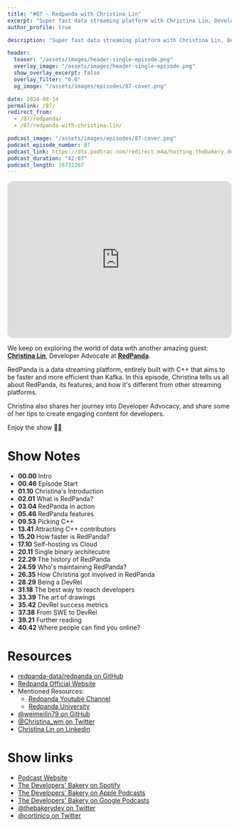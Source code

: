```yaml
---
title: "#87 - Redpanda with Christina Lin"
excerpt: "Super fast data streaming platform with Christina Lin, Developer Advocate at Redpanda"
author_profile: true

description: "Super fast data streaming platform with Christina Lin, Developer Advocate at Redpanda"

header:
  teaser: "/assets/images/header-single-episode.png"
  overlay_image: "/assets/images/header-single-episode.png"
  show_overlay_excerpt: false
  overlay_filter: "0.6"
  og_image: "/assets/images/episodes/87-cover.png"

date: 2024-08-14
permalink: /87/
redirect_from:
  - /87/redpanda/
  - /87/redpanda-with-christina-lin/

podcast_image: "/assets/images/episodes/87-cover.png"
podcast_episode_number: 87
podcast_link: https://dts.podtrac.com/redirect.m4a/hosting.thebakery.dev/87-thedevelopersbakery-redpanda.m4a
podcast_duration: "42:07"
podcast_length: 16732267
---
```


<iframe style="border-radius:12px" src="https://open.spotify.com/embed/episode/0poGMPuSGCWZPffMsac3kZ?utm_source=generator" width="100%" height="352" frameBorder="0" allowfullscreen="" allow="autoplay; clipboard-write; encrypted-media; fullscreen; picture-in-picture" loading="lazy"></iframe>

We keep on exploring the world of data with another amazing guest: [**Christina Lin**](https://twitter.com/Christina_wm), Developer Advocate at [**RedPanda**](https://www.redpanda.com/).

RedPanda is a data streaming platform, entirely built with C++ that aims to be faster and more efficient than Kafka. In this episode, Christina tells us all about RedPanda, its features, and how it's different from other streaming platforms.

Christina also shares her journey into Developer Advocacy, and share some of her tips to create engaging content for developers.

Enjoy the show 👨‍🍳

# Show Notes

- **00.00** Intro
- **00.46** Episode Start
- **01.10** Christina's Introduction
- **02.01** What is RedPanda?
- **03.04** RedPanda in action
- **05.46** RedPanda features
- **09.53** Picking C++
- **13.41** Attracting C++ contributors
- **15.20** How faster is RedPanda?
- **17.10** Self-hosting vs Cloud
- **20.11** Single binary architecutre
- **22.29** The history of RedPanda
- **24.59** Who's maintaining RedPanda?
- **26.35** How Christina got involved in RedPanda
- **28.29** Being a DevRel
- **31.18** The best way to reach developers
- **33.39** The art of drawings
- **35.42** DevRel success metrics
- **37.38** From SWE to DevRel
- **39.21** Further reading
- **40.42** Where people can find you online?

# Resources

- <i class="fab fa-github"></i> [redpanda-data/redpanda on GitHub](https://github.com/redpanda-data/redpanda)
- <i class="fas fa-link"></i> [Redpanda Official Website](https://www.redpanda.com/)
- Mentioned Resources:
  - <i class="fab fa-youtube"></i> [Redpanda Youtube Channel](https://www.youtube.com/c/RedpandaData)
  - <i class="fas fa-link"></i> [Redpanda University](https://university.redpanda.com)
- <i class="fab fa-github"></i> [@weimeilin79 on GitHub](https://github.com/weimeilin79)
- <i class="fab fa-twitter"></i> [@Christina_wm on Twitter](https://twitter.com/Christina_wm)
- <i class="fab fa-linkedin"></i> [Christina Lin on Linkedin](https://www.linkedin.com/in/weimeilin/)

# Show links

- <i class="fas fa-link"></i> [Podcast Website](https://thebakery.dev)
- <i class="fab fa-spotify"></i> [The Developers' Bakery on Spotify](https://open.spotify.com/show/4jV6Yoz7D38sZJlYMzJm3k?si=AL3ske_0R_CKlEScMhYhug)
- <i class="fas fa-podcast"></i> [The Developers' Bakery on Apple Podcasts](https://podcasts.apple.com/us/podcast/the-developers-bakery/id1542849034)
- <i class="fab fa-google-play"></i> [The Developers' Bakery on Google Podcasts](https://podcasts.google.com/feed/aHR0cHM6Ly90aGViYWtlcnkuZGV2L3BvZGNhc3QueG1s)
- <i class="fab fa-twitter"></i> [@thebakerydev on Twitter](https://twitter.com/thebakerydev)
- <i class="fab fa-twitter"></i> [@cortinico on Twitter](https://twitter.com/cortinico)
